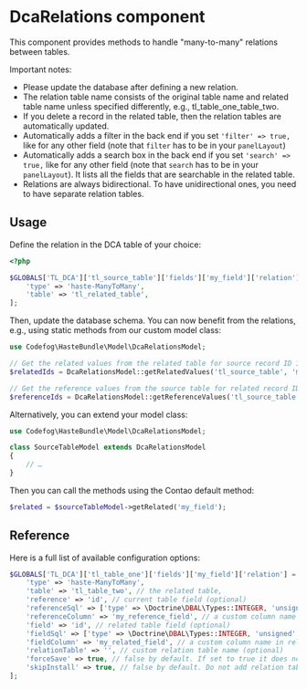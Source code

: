 # DcaRelations component

This component provides methods to handle "many-to-many" relations between tables.

Important notes:

- Please update the database after defining a new relation.
- The relation table name consists of the original table name and related table name unless specified differently, e.g., tl_table_one_table_two.
- If you delete a record in the related table, then the relation tables are automatically updated.
- Automatically adds a filter in the back end if you set `'filter' => true,` like for any other field (note that `filter` has to be in your `panelLayout`)
- Automatically adds a search box in the back end if you set `'search' => true,` like for any other field  (note that `search` has to be in your `panelLayout`). It lists all the fields that are searchable in the related table.
- Relations are always bidirectional. To have unidirectional ones, you need to have separate relation tables.


## Usage

Define the relation in the DCA table of your choice:

```php
<?php

$GLOBALS['TL_DCA']['tl_source_table']['fields']['my_field']['relation'] = [
    'type' => 'haste-ManyToMany', 
    'table' => 'tl_related_table',
];
```

Then, update the database schema. You can now benefit from the relations, e.g., using static methods from our custom model class:

```php
use Codefog\HasteBundle\Model\DcaRelationsModel;

// Get the related values from the related table for source record ID 123
$relatedIds = DcaRelationsModel::getRelatedValues('tl_source_table', 'my_field', 123);

// Get the reference values from the source table for related record IDs 1, 2, 3
$referenceIds = DcaRelationsModel::getReferenceValues('tl_source_table', 'my_field', [1, 2, 3]);
```

Alternatively, you can extend your model class:

```php
use Codefog\HasteBundle\Model\DcaRelationsModel;

class SourceTableModel extends DcaRelationsModel
{
    // …
}
```

Then you can call the methods using the Contao default method:

```php
$related = $sourceTableModel->getRelated('my_field');
```


## Reference

Here is a full list of available configuration options:

```php
$GLOBALS['TL_DCA']['tl_table_one']['fields']['my_field']['relation'] = [
    'type' => 'haste-ManyToMany',
    'table' => 'tl_table_two', // the related table,
    'reference' => 'id', // current table field (optional)
    'referenceSql' => ['type' => \Doctrine\DBAL\Types::INTEGER, 'unsigned' => true, 'default' => 0], // current table field sql definition (optional)
    'referenceColumn' => 'my_reference_field', // a custom column name in relation table (optional)
    'field' => 'id', // related table field (optional)
    'fieldSql' => ['type' => \Doctrine\DBAL\Types::INTEGER, 'unsigned' => true, 'default' => 0], // related table field sql definition (optional)
    'fieldColumn' => 'my_related_field', // a custom column name in relation table (optional)
    'relationTable' => '', // custom relation table name (optional)
    'forceSave' => true, // false by default. If set to true it does not only store the values in the relation tables but also the "my_relation" field
    'skipInstall' => true, // false by default. Do not add relation table. Useful if you use Doctrine relations on the same tables.
];
```
